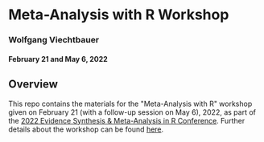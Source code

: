 # Meta-Analysis with R Workshop

### Wolfgang Viechtbauer

#### February 21 and May 6, 2022

## Overview

This repo contains the materials for the "Meta-Analysis with R" workshop given on February 21 (with a follow-up session on May 6), 2022, as part of the [2022 Evidence Synthesis & Meta-Analysis in R Conference](https://www.eshackathon.org/events/2022-01-ESMARConf2022.html). Further details about the workshop can be found [here](https://www.wvbauer.com/doku.php/workshop_ma_esmarconf).

